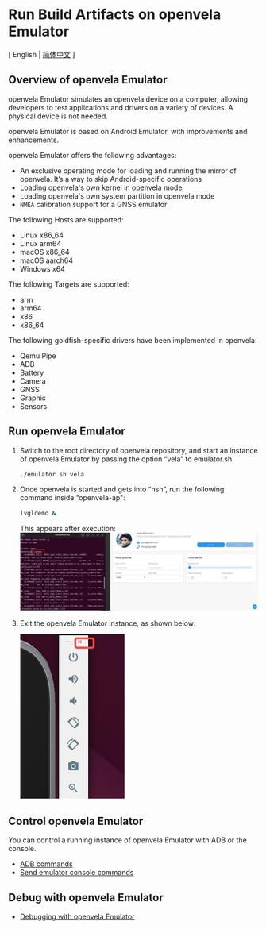 # Run Build Artifacts on openvela Emulator

\[ English | [简体中文](./../../zh-cn/quickstart/Run_Vela_on_Vela_Emulator_zh-cn.md) \]

## Overview of openvela Emulator

openvela Emulator simulates an openvela device on a computer, allowing developers to test applications and drivers on a variety of devices. A physical device is not needed.

openvela Emulator is based on Android Emulator, with improvements and enhancements.

openvela Emulator offers the following advantages:

- An exclusive operating mode for loading and running the mirror of openvela. It’s a way to skip Android-specific operations
- Loading openvela's own kernel in openvela mode
- Loading openvela's own system partition in openvela mode
- `NMEA` calibration support for a GNSS emulator

The following Hosts are supported:

- Linux x86\_64
- Linux arm64
- macOS x86\_64
- macOS aarch64
- Windows x64

The following Targets are supported:

- arm
- arm64
- x86
- x86\_64

The following goldfish-specific drivers have been implemented in openvela:

- Qemu Pipe
- ADB
- Battery
- Camera
- GNSS
- Graphic
- Sensors

## Run openvela Emulator

1. Switch to the root directory of openvela repository, and start an instance of openvela Emulator by passing the option “vela” to emulator.sh

    ```Bash
    ./emulator.sh vela
    ```

2. Once openvela is started and gets into “nsh”, run the following command inside “openvela-ap":

    ```Bash
    lvgldemo &
    ```
    
   This appears after execution:
    ![img](images/001.png)

3. Exit the openvela Emulator instance, as shown below:

    ![img](images/002.png)

## Control openvela Emulator

You can control a running instance of openvela Emulator with ADB or the console.

- [ADB commands](./Android_Debug_Bridge_commands.md)
- [Send emulator console commands](./Send_emulator_console_commands.md)

## Debug with openvela Emulator

- [Debugging with openvela Emulator](./Debugging_Vela_with_Vela_Emulator.md)
